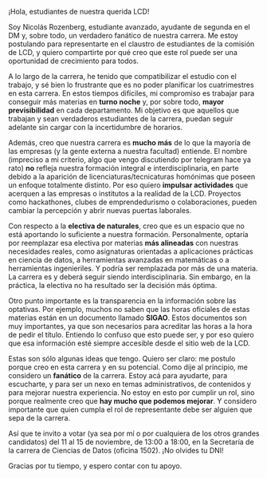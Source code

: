 ¡Hola, estudiantes de nuestra querida LCD!

Soy Nicolás Rozenberg, estudiante avanzado, ayudante de segunda en el DM y, sobre todo, un verdadero fanático de nuestra carrera. Me estoy postulando para representarte en el claustro de estudiantes de la comisión de LCD, y quiero compartirte por qué creo que este rol puede ser una oportunidad de crecimiento para todos.

A lo largo de la carrera, he tenido que compatibilizar el estudio con el trabajo, y sé bien lo frustrante que es no poder planificar los cuatrimestres en esta carrera. En estos tiempos difíciles, mi compromiso es trabajar para conseguir más materias en **turno noche** y, por sobre todo, **mayor previsibilidad** en cada departamento. Mi objetivo es que aquellos que trabajan y sean verdaderos estudiantes de la carrera, puedan seguir adelante sin cargar con la incertidumbre de horarios.

Además, creo que nuestra carrera es **mucho más** de lo que la mayoría de las empresas (y la gente externa a nuestra facultad) entiende. El nombre (impreciso a mi criterio, algo que vengo discutiendo por telegram hace ya rato) **no** refleja nuestra formación integral e interdisciplinaria, en parte debido a la aparición de licenciaturas/tecnicaturas homónimas que poseen un enfoque totalmente distinto. Por eso quiero **impulsar actividades** que acerquen a las empresas o institutos a la realidad de la LCD. Proyectos como hackathones, clubes de emprendedurismo o colaboraciones, pueden cambiar la percepción y abrir nuevas puertas laborales.

Con respecto a la **electiva de naturales**, creo que es un espacio que no está aportando lo suficiente a nuestra formación. Personalmente, optaría por reemplazar esa electiva por materias **más alineadas** con nuestras necesidades reales, como asignaturas orientadas a aplicaciones prácticas en ciencia de datos, a herramientas avanzadas en matemáticas o a herramientas ingenieriles. Y podría ser remplazada por más de una materia. La carrera es y deberá seguir siendo interdisciplinaria. Sin embargo, en la práctica, la electiva no ha resultado ser la decisión más óptima.

Otro punto importante es la transparencia en la información sobre las optativas. Por ejemplo, muchos no saben que las horas oficiales de estas materias están en un documento llamado **SIGAO**. Estos documentos son muy importantes, ya que son necesarios para acreditar las horas a la hora de pedir el título. Entiendo lo confuso que esto puede ser, y por eso quiero que esa información esté siempre accesible desde el sitio web de la LCD.

Estas son sólo algunas ideas que tengo. Quiero ser claro: me postulo porque creo en esta carrera y en su potencial. Como dije al principio, me considero un **fanático** de la carrera. Estoy acá para ayudarte, para escucharte, y para ser un nexo en temas administrativos, de contenidos y para mejorar nuestra experiencia. No estoy en esto por cumplir un rol, sino porque realmente creo que **hay mucho que podemos mejorar**. Y considero importante que quien cumpla el rol de representante debe ser alguien que sepa de la carrera.

Así que te invito a votar (ya sea por mí o por cualquiera de los otros grandes candidatos) del 11 al 15 de noviembre, de 13:00 a 18:00, en la Secretaría de la carrera de Ciencias de Datos (oficina 1502). ¡No olvides tu DNI!

Gracias por tu tiempo, y espero contar con tu apoyo.
